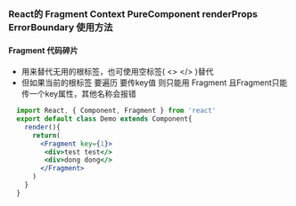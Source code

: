 <!--
 * @Author: mrzou
 * @Date: 2021-05-11 13:01:39
 * @LastEditors: mrzou
 * @LastEditTime: 2021-05-11 13:15:21
 * @Description: file content
-->
### React的 Fragment Context PureComponent renderProps ErrorBoundary 使用方法

#### Fragment 代码碎片
  - 用来替代无用的根标签，也可使用空标签( <> </> )替代
  - 但如果当前的根标签 要遍历 要传key值 则只能用 Fragment 且Fragment只能传一个key属性，其他名称会报错
  ```jsx
    import React, { Component, Fragment } from 'react'
    export default class Demo extends Component{
      render(){
        return(
          <Fragment key={1}>
           <div>test test</>
           <div>dong dong</>
          </Fragment>
        )
      }
    }
  ```
